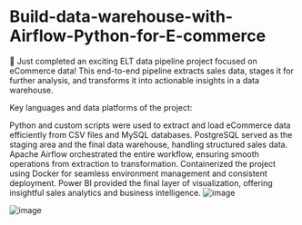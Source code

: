 # Build-data-warehouse-with-Airflow-Python-for-E-commerce
🚀 Just completed an exciting ELT data pipeline project focused on eCommerce data! This end-to-end pipeline extracts sales data, stages it for further analysis, and transforms it into actionable insights in a data warehouse.

Key languages and data platforms of the project:

Python and custom scripts were used to extract and load eCommerce data efficiently from CSV files and MySQL databases.
PostgreSQL served as the staging area and the final data warehouse, handling structured sales data.
Apache Airflow orchestrated the entire workflow, ensuring smooth operations from extraction to transformation.
Containerized the project using Docker for seamless environment management and consistent deployment.
Power BI provided the final layer of visualization, offering insightful sales analytics and business intelligence.
![image](https://github.com/user-attachments/assets/6eaf6963-8272-437a-9bdf-1b57bfc538e2)


![image](https://github.com/user-attachments/assets/45bd11be-7501-4d12-b33a-47399a763518)
